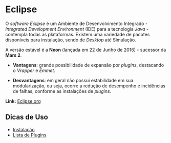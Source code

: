 # Eclipse
O *software* *Eclipse* é um Ambiente de Desenvolvimento Integrado - *Integrated Development Environment* (IDE) para a tecnologia *Java* - contempla todas as plataformas. Existem uma variedade de pacotes disponíveis para instalação, sendo de *Desktop* até Simulação.

A versão estável é a **Neon** (lançada em 22 de Junho de 2016) - sucessor da **Mars 2**.

* **Vantagens**: grande possibilidade de expansão por *plugins*, destacando o *Vrapper* e *Emmet*.

* **Desvantagens**: em geral não possui estabilidade em sua modularização, ou seja, ocorre a redução de desempenho e incidências de falhas, conforme as instalações de *plugins*.

**Link:** [Eclipse.org](https://eclipse.org/)

## Dicas de Uso
* [Instalação](instalacao.md)
* [Lista de Plugins](plugins.md)
